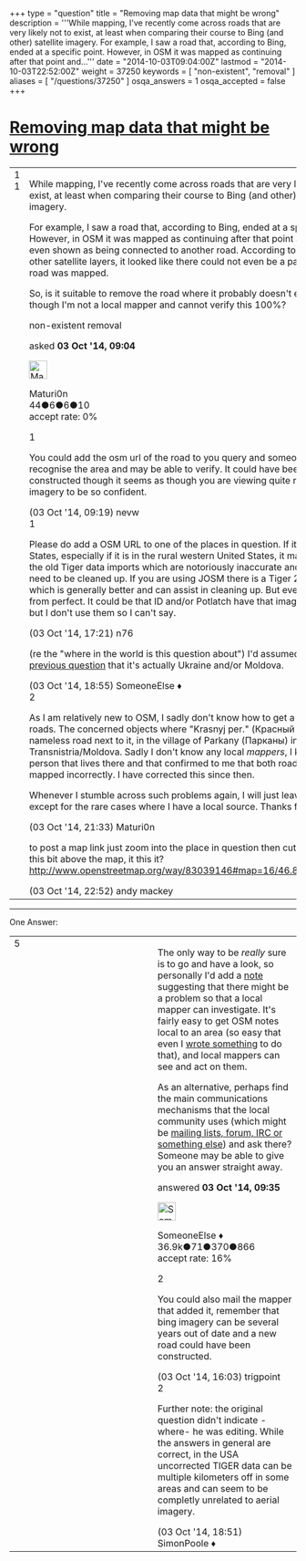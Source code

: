 +++
type = "question"
title = "Removing map data that might be wrong"
description = '''While mapping, I&#x27;ve recently come across roads that are very likely not to exist, at least when comparing their course to Bing (and other) satellite imagery. For example, I saw a road that, according to Bing, ended at a specific point. However, in OSM it was mapped as continuing after that point and...'''
date = "2014-10-03T09:04:00Z"
lastmod = "2014-10-03T22:52:00Z"
weight = 37250
keywords = [ "non-existent", "removal" ]
aliases = [ "/questions/37250" ]
osqa_answers = 1
osqa_accepted = false
+++

<div class="headNormal">

# [Removing map data that might be wrong](/questions/37250/removing-map-data-that-might-be-wrong)

</div>

<div id="main-body">

<div id="askform">

<table id="question-table" style="width:100%;">
<colgroup>
<col style="width: 50%" />
<col style="width: 50%" />
</colgroup>
<tbody>
<tr>
<td style="width: 30px; vertical-align: top"><div class="vote-buttons">
<span id="post-37250-upvote" class="ajax-command post-vote up" rel="nofollow" title="I like this post (click again to cancel)"> </span>
<div id="post-37250-score" class="post-score" title="current number of votes">
1
</div>
<span id="post-37250-downvote" class="ajax-command post-vote down" rel="nofollow" title="I dont like this post (click again to cancel)"> </span> <span id="favorite-mark" class="ajax-command favorite-mark" rel="nofollow" title="mark/unmark this question as favorite (click again to cancel)"> </span>
<div id="favorite-count" class="favorite-count">
1
</div>
</div></td>
<td><div id="item-right">
<div class="question-body">
<p>While mapping, I've recently come across roads that are very likely not to exist, at least when comparing their course to Bing (and other) satellite imagery.</p>
<p>For example, I saw a road that, according to Bing, ended at a specific point. However, in OSM it was mapped as continuing after that point and it was even shown as being connected to another road. According to Bing and other satellite layers, it looked like there could not even be a path where this road was mapped.</p>
<p>So, is it suitable to remove the road where it probably doesn't exist, even though I'm not a local mapper and cannot verify this 100%?</p>
</div>
<div id="question-tags" class="tags-container tags">
<span class="post-tag tag-link-non-existent" rel="tag" title="see questions tagged &#39;non-existent&#39;">non-existent</span> <span class="post-tag tag-link-removal" rel="tag" title="see questions tagged &#39;removal&#39;">removal</span>
</div>
<div id="question-controls" class="post-controls">
&#10;</div>
<div class="post-update-info-container">
<div class="post-update-info post-update-info-user">
<p>asked <strong>03 Oct '14, 09:04</strong></p>
<img src="https://secure.gravatar.com/avatar/9b1b4e90f4146bc02ab2da5df7df202d?s=32&amp;d=identicon&amp;r=g" class="gravatar" width="32" height="32" alt="Maturi0n&#39;s gravatar image" />
<p><span>Maturi0n</span><br />
<span class="score" title="44 reputation points">44</span><span title="6 badges"><span class="badge1">●</span><span class="badgecount">6</span></span><span title="6 badges"><span class="silver">●</span><span class="badgecount">6</span></span><span title="10 badges"><span class="bronze">●</span><span class="badgecount">10</span></span><br />
<span class="accept_rate" title="Rate of the user&#39;s accepted answers">accept rate:</span> <span title="Maturi0n has no accepted answers">0%</span></p>
</div>
</div>
<div id="comments-container-37250" class="comments-container">
<span id="37252"></span>
<div id="comment-37252" class="comment">
<div id="post-37252-score" class="comment-score">
1
</div>
<div class="comment-text">
<p>You could add the osm url of the road to you query and someone local may recognise the area and may be able to verify. It could have been recently constructed though it seems as though you are viewing quite recent imagery to be so confident.</p>
</div>
<div id="comment-37252-info" class="comment-info">
<span class="comment-age">(03 Oct '14, 09:19)</span> <span class="comment-user userinfo">nevw</span>
</div>
</div>
<span id="37269"></span>
<div id="comment-37269" class="comment">
<div id="post-37269-score" class="comment-score">
1
</div>
<div class="comment-text">
<p>Please do add a OSM URL to one of the places in question. If it is the United States, especially if it is in the rural western United States, it may be one of the old Tiger data imports which are notoriously inaccurate and definitely need to be cleaned up. If you are using JOSM there is a Tiger 2013 overlay which is generally better and can assist in cleaning up. But even that is far from perfect. It could be that ID and/or Potlatch have that image overlay too but I don't use them so I can't say.</p>
</div>
<div id="comment-37269-info" class="comment-info">
<span class="comment-age">(03 Oct '14, 17:21)</span> <span class="comment-user userinfo">n76</span>
</div>
</div>
<span id="37275"></span>
<div id="comment-37275" class="comment">
<div id="post-37275-score" class="comment-score">
&#10;</div>
<div class="comment-text">
<p>(re the "where in the world is this question about") I'd assumed from <a href="https://help.openstreetmap.org/questions/37191/rendering-a-russian-language-map">this previous question</a> that it's actually Ukraine and/or Moldova.</p>
</div>
<div id="comment-37275-info" class="comment-info">
<span class="comment-age">(03 Oct '14, 18:55)</span> <span class="comment-user userinfo">SomeoneElse ♦</span>
</div>
</div>
<span id="37279"></span>
<div id="comment-37279" class="comment">
<div id="post-37279-score" class="comment-score">
2
</div>
<div class="comment-text">
<p>As I am relatively new to OSM, I sadly don't know how to get a link to those roads. The concerned objects where "Krasnyj per." (Красный пер.) and a nameless road next to it, in the village of Parkany (Парканы) in Transnistria/Moldova. Sadly I don't know any local <em>mappers</em>, I know a person that lives there and that confirmed to me that both roads were mapped incorrectly. I have corrected this since then.</p>
<p>Whenever I stumble across such problems again, I will just leave a note, except for the rare cases where I have a local source. Thanks for the tips.</p>
</div>
<div id="comment-37279-info" class="comment-info">
<span class="comment-age">(03 Oct '14, 21:33)</span> <span class="comment-user userinfo">Maturi0n</span>
</div>
</div>
<span id="37282"></span>
<div id="comment-37282" class="comment">
<div id="post-37282-score" class="comment-score">
&#10;</div>
<div class="comment-text">
<p>to post a map link just zoom into the place in question then cut and paste this bit above the map, it this it? <a href="http://www.openstreetmap.org/way/83039146#map=16/46.8232/29.5197">http://www.openstreetmap.org/way/83039146#map=16/46.8232/29.5197</a></p>
</div>
<div id="comment-37282-info" class="comment-info">
<span class="comment-age">(03 Oct '14, 22:52)</span> <span class="comment-user userinfo">andy mackey</span>
</div>
</div>
</div>
<div id="comment-tools-37250" class="comment-tools">
&#10;</div>
<div class="clear">
&#10;</div>
<div id="comment-37250-form-container" class="comment-form-container">
&#10;</div>
<div class="clear">
&#10;</div>
</div></td>
</tr>
</tbody>
</table>

------------------------------------------------------------------------

<div class="tabBar">

<span id="sort-top"></span>

<div class="headQuestions">

One Answer:

</div>

</div>

<span id="37253"></span>

<div id="answer-container-37253" class="answer">

<table style="width:100%;">
<colgroup>
<col style="width: 50%" />
<col style="width: 50%" />
</colgroup>
<tbody>
<tr>
<td style="width: 30px; vertical-align: top"><div class="vote-buttons">
<span id="post-37253-upvote" class="ajax-command post-vote up" rel="nofollow" title="I like this post (click again to cancel)"> </span>
<div id="post-37253-score" class="post-score" title="current number of votes">
5
</div>
<span id="post-37253-downvote" class="ajax-command post-vote down" rel="nofollow" title="I dont like this post (click again to cancel)"> </span>
</div></td>
<td><div class="item-right">
<div class="answer-body">
<p>The only way to be <em>really</em> sure is to go and have a look, so personally I'd add a <a href="http://wiki.openstreetmap.org/wiki/Note">note</a> suggesting that there might be a problem so that a local mapper can investigate. It's fairly easy to get OSM notes local to an area (so easy that even I <a href="https://github.com/SomeoneElseOSM/Notes01">wrote something</a> to do that), and local mappers can see and act on them.</p>
<p>As an alternative, perhaps find the main communications mechanisms that the local community uses (which might be <a href="http://wiki.openstreetmap.org/wiki/Contact">mailing lists, forum, IRC or something else</a>) and ask there? Someone may be able to give you an answer straight away.</p>
</div>
<div class="answer-controls post-controls">
&#10;</div>
<div class="post-update-info-container">
<div class="post-update-info post-update-info-user">
<p>answered <strong>03 Oct '14, 09:35</strong></p>
<img src="https://secure.gravatar.com/avatar/0bf1aa22f7f5e045b0eb8beb79fe7907?s=32&amp;d=identicon&amp;r=g" class="gravatar" width="32" height="32" alt="SomeoneElse&#39;s gravatar image" />
<p><span>SomeoneElse ♦</span><br />
<span class="score" title="36866 reputation points"><span>36.9k</span></span><span title="71 badges"><span class="badge1">●</span><span class="badgecount">71</span></span><span title="370 badges"><span class="silver">●</span><span class="badgecount">370</span></span><span title="866 badges"><span class="bronze">●</span><span class="badgecount">866</span></span><br />
<span class="accept_rate" title="Rate of the user&#39;s accepted answers">accept rate:</span> <span title="SomeoneElse has 228 accepted answers">16%</span></p>
</div>
</div>
<div id="comments-container-37253" class="comments-container">
<span id="37266"></span>
<div id="comment-37266" class="comment">
<div id="post-37266-score" class="comment-score">
2
</div>
<div class="comment-text">
<p>You could also mail the mapper that added it, remember that bing imagery can be several years out of date and a new road could have been constructed.</p>
</div>
<div id="comment-37266-info" class="comment-info">
<span class="comment-age">(03 Oct '14, 16:03)</span> <span class="comment-user userinfo">trigpoint</span>
</div>
</div>
<span id="37274"></span>
<div id="comment-37274" class="comment">
<div id="post-37274-score" class="comment-score">
2
</div>
<div class="comment-text">
<p>Further note: the original question didn't indicate -where- he was editing. While the answers in general are correct, in the USA uncorrected TIGER data can be multiple kilometers off in some areas and can seem to be completly unrelated to aerial imagery.</p>
</div>
<div id="comment-37274-info" class="comment-info">
<span class="comment-age">(03 Oct '14, 18:51)</span> <span class="comment-user userinfo">SimonPoole ♦</span>
</div>
</div>
</div>
<div id="comment-tools-37253" class="comment-tools">
&#10;</div>
<div class="clear">
&#10;</div>
<div id="comment-37253-form-container" class="comment-form-container">
&#10;</div>
<div class="clear">
&#10;</div>
</div></td>
</tr>
</tbody>
</table>

</div>

<div class="paginator-container-left">

</div>

</div>

</div>

